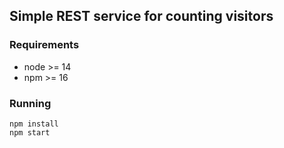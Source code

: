 ## Simple REST service for counting visitors

### Requirements

- node >= 14
- npm >= 16

### Running

```shell
npm install
npm start
```
